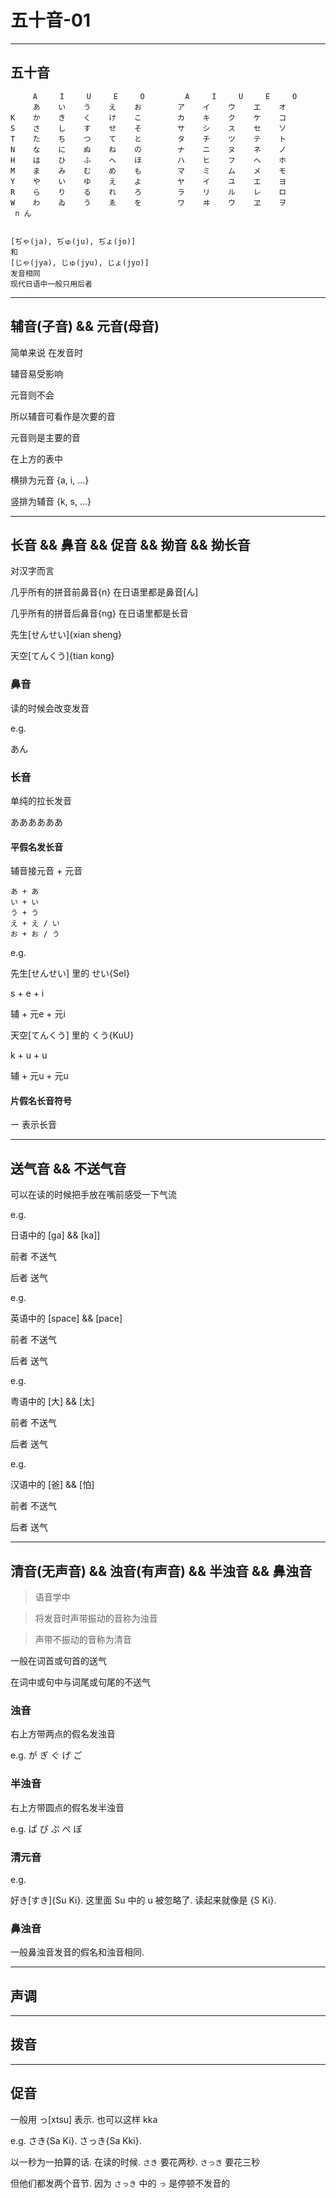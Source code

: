 # 五十音-01

---
## 五十音

```
     A     I     U     E     O         A     I     U     E     O
     あ    い    う    え    お        ア    イ    ウ    エ    オ
K    か    き    く    け    こ        カ    キ    ク    ケ    コ
S    さ    し    す    せ    そ        サ    シ    ス    セ    ソ
T    た    ち    つ    て    と        タ    チ    ツ    テ    ト
N    な    に    ぬ    ね    の        ナ    ニ    ヌ    ネ    ノ
H    は    ひ    ふ    へ    ほ        ハ    ヒ    フ    ヘ    ホ
M    ま    み    む    め    も        マ    ミ    ム    メ    モ
Y    や    い    ゆ    え    よ        ヤ    イ    ユ    エ    ヨ
R    ら    り    る    れ    ろ        ラ    リ    ル    レ    ロ
W    わ    ゐ    う    ゑ    を        ワ    ヰ    ウ    ヱ    ヲ
 n ん


[ぢゃ(ja), ぢゅ(ju), ぢょ(jo)]
和
[じゃ(jya), じゅ(jyu), じょ(jyo)]
发音相同
现代日语中一般只用后者

```




---
## 辅音(子音) && 元音(母音)

简单来说  在发音时

辅音易受影响



元音则不会




所以辅音可看作是次要的音

元音则是主要的音



在上方的表中

横排为元音 {a, i, ...}

竖排为辅音 {k, s, ...}





---
## 长音 && 鼻音 && 促音 && 拗音 && 拗长音

对汉字而言

几乎所有的拼音前鼻音{n}  在日语里都是鼻音[ん]

几乎所有的拼音后鼻音{ng} 在日语里都是长音

先生[せんせい]{xian sheng}

天空[てんくう]{tian kong}



### 鼻音

读的时候会改变发音

e.g.

あん



### 长音

单纯的拉长发音

ああああああ



#### 平假名发长音

辅音接元音 + 元音

```
あ + あ
い + い
う + う
え + え / い
お + お / う
```

e.g.

先生[せんせい] 里的 せい{SeI}

s + e + i

辅 + 元e + 元i



天空[てんくう] 里的 くう{KuU}

k + u + u

辅 + 元u + 元u




#### 片假名长音符号

ー 表示长音



---
## 送气音 && 不送气音

可以在读的时候把手放在嘴前感受一下气流



e.g.

日语中的 [ga] && [ka]]

前者 不送气

后者 送气




e.g.

英语中的 [space] && [pace]

前者 不送气

后者 送气




e.g.

粤语中的 [大] && [太]

前者 不送气

后者 送气




e.g.

汉语中的 [爸] && [怕]

前者 不送气

后者 送气







---
## 清音(无声音) && 浊音(有声音) && 半浊音 && 鼻浊音

> 语音学中

> 将发音时声带振动的音称为浊音

> 声带不振动的音称为清音


一般在词首或句首的送气

在词中或句中与词尾或句尾的不送气


### 浊音

右上方带两点的假名发浊音

e.g.
    が  ぎ  ぐ  げ  ご




### 半浊音

右上方带圆点的假名发半浊音

e.g.
    ぱ  ぴ  ぷ  ぺ  ぽ




### 清元音

e.g.

好き[すき]{Su Ki}.
这里面 Su 中的 u 被忽略了.
读起来就像是 {S Ki}.


### 鼻浊音

一般鼻浊音发音的假名和浊音相同.



---
## 声调




---
## 拨音


---
## 促音

一般用 っ[xtsu] 表示.
也可以这样 kka

e.g.
さき{Sa Ki}.
さっき{Sa Kki}.


以一秒为一拍算的话.
在读的时候.
`さき` 要花两秒.
`さっき` 要花三秒


但他们都发两个音节.
因为 `さっき` 中的 `っ` 是停顿不发音的
